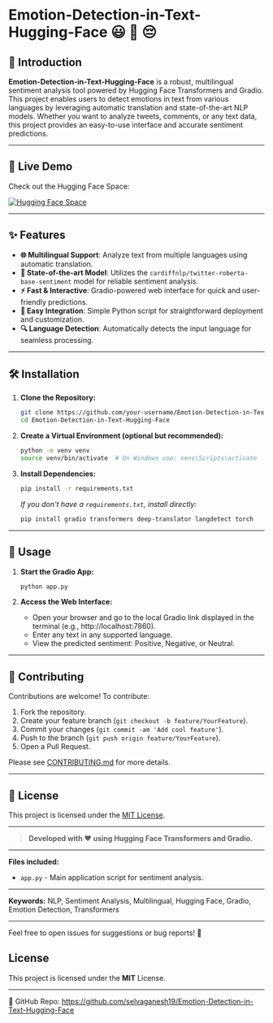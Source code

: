 # Emotion-Detection-in-Text-Hugging-Face 😃 🥺 😔 


## 📖 Introduction

**Emotion-Detection-in-Text-Hugging-Face** is a robust, multilingual sentiment analysis tool powered by Hugging Face Transformers and Gradio. This project enables users to detect emotions in text from various languages by leveraging automatic translation and state-of-the-art NLP models. Whether you want to analyze tweets, comments, or any text data, this project provides an easy-to-use interface and accurate sentiment predictions.

---

## 🚀 Live Demo

Check out the Hugging Face Space:  

[![Hugging Face Space](https://img.shields.io/badge/HuggingFace-Emotion--Detection-yellow?logo=huggingface)](https://huggingface.co/spaces/selva1909/Emotion-Detection-in-Text)

---

## ✨ Features

- **🌐 Multilingual Support**: Analyze text from multiple languages using automatic translation.
- **🤖 State-of-the-art Model**: Utilizes the `cardiffnlp/twitter-roberta-base-sentiment` model for reliable sentiment analysis.
- **⚡ Fast & Interactive**: Gradio-powered web interface for quick and user-friendly predictions.
- **🔌 Easy Integration**: Simple Python script for straightforward deployment and customization.
- **🔍 Language Detection**: Automatically detects the input language for seamless processing.

---

## 🛠️ Installation

1. **Clone the Repository:**
   ```bash
   git clone https://github.com/your-username/Emotion-Detection-in-Text-Hugging-Face.git
   cd Emotion-Detection-in-Text-Hugging-Face
   ```

2. **Create a Virtual Environment (optional but recommended):**
   ```bash
   python -m venv venv
   source venv/bin/activate  # On Windows use: venv\Scripts\activate
   ```

3. **Install Dependencies:**
   ```bash
   pip install -r requirements.txt
   ```
   *If you don't have a `requirements.txt`, install directly:*
   ```bash
   pip install gradio transformers deep-translator langdetect torch
   ```

---

## 🚀 Usage

1. **Start the Gradio App:**
   ```bash
   python app.py
   ```

2. **Access the Web Interface:**
   - Open your browser and go to the local Gradio link displayed in the terminal (e.g., http://localhost:7860).
   - Enter any text in any supported language.
   - View the predicted sentiment: Positive, Negative, or Neutral.

---

## 🤝 Contributing

Contributions are welcome! To contribute:

1. Fork the repository.
2. Create your feature branch (`git checkout -b feature/YourFeature`).
3. Commit your changes (`git commit -am 'Add cool feature'`).
4. Push to the branch (`git push origin feature/YourFeature`).
5. Open a Pull Request.

Please see [CONTRIBUTING.md](CONTRIBUTING.md) for more details.

---

## 📄 License

This project is licensed under the [MIT License](LICENSE).

---

> **Developed with ❤️ using Hugging Face Transformers and Gradio.**

---

**Files included:**
- `app.py` - Main application script for sentiment analysis.

---

**Keywords:** NLP, Sentiment Analysis, Multilingual, Hugging Face, Gradio, Emotion Detection, Transformers

---

Feel free to open issues for suggestions or bug reports! 🚀

## License
This project is licensed under the **MIT** License.

---
🔗 GitHub Repo: https://github.com/selvaganesh19/Emotion-Detection-in-Text-Hugging-Face
